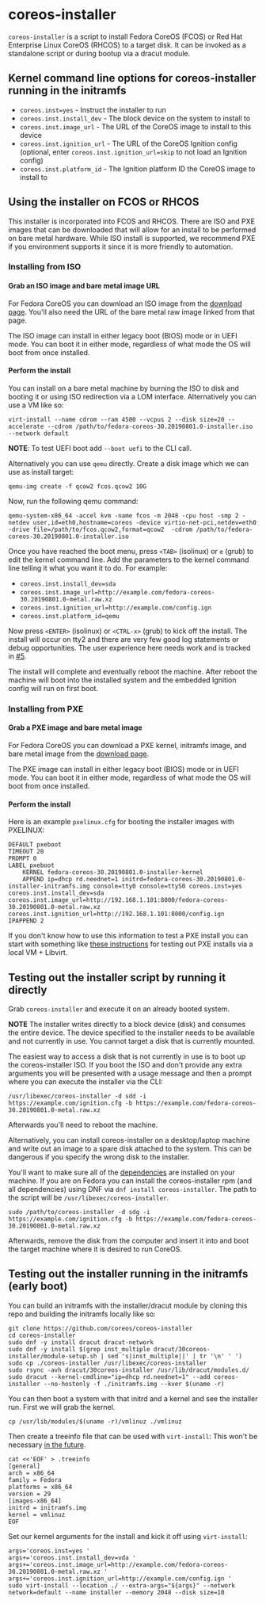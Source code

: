 # coreos-installer

`coreos-installer` is a script to install Fedora CoreOS (FCOS) or Red Hat 
Enterprise Linux CoreOS (RHCOS) to a target disk. It can be invoked as a 
standalone script or during bootup via a dracut module.

## Kernel command line options for coreos-installer running in the initramfs

* `coreos.inst=yes` - Instruct the installer to run
* `coreos.inst.install_dev` - The block device on the system to install to
* `coreos.inst.image_url` - The URL of the CoreOS image to install to this device
* `coreos.inst.ignition_url` - The URL of the CoreOS Ignition config (optional, enter
  `coreos.inst.ignition_url=skip` to not load an Ignition config)
* `coreos.inst.platform_id` - The Ignition platform ID the CoreOS image to install to

## Using the installer on FCOS or RHCOS

This installer is incorporated into FCOS and RHCOS.
There are ISO and PXE images that can be downloaded that will allow for an
install to be performed on bare metal hardware. While ISO install is
supported, we recommend PXE if you environment supports it since it is
more friendly to automation.

### Installing from ISO

#### Grab an ISO image and bare metal image URL

For Fedora CoreOS you can download an ISO image from the
[download page](https://getfedora.org/coreos/download/).
You'll also need the URL of the bare metal raw image linked from that
page.

The ISO image can install in either legacy boot (BIOS) mode or in UEFI
mode. You can boot it in either mode, regardless of what mode the OS will
boot from once installed.

#### Perform the install

You can install on a bare metal machine by burning the ISO to
disk and booting it or using ISO redirection via a LOM interface.
Alternatively you can use a VM like so:

```
virt-install --name cdrom --ram 4500 --vcpus 2 --disk size=20 --accelerate --cdrom /path/to/fedora-coreos-30.20190801.0-installer.iso --network default
```

**NOTE**: To test UEFI boot add `--boot uefi` to the CLI call.

Alternatively you can use `qemu` directly.
Create a disk image which we can use as install target:

```
qemu-img create -f qcow2 fcos.qcow2 10G
```
Now, run the following qemu command:

```
qemu-system-x86_64 -accel kvm -name fcos -m 2048 -cpu host -smp 2 -netdev user,id=eth0,hostname=coreos -device virtio-net-pci,netdev=eth0 -drive file=/path/to/fcos.qcow2,format=qcow2  -cdrom /path/to/fedora-coreos-30.20190801.0-installer.iso
```

Once you have reached the boot menu, press `<TAB>` (isolinux) or
`e` (grub) to edit the kernel command line. Add the parameters to the
kernel command line telling it what you want it to do. For example:

- `coreos.inst.install_dev=sda`
- `coreos.inst.image_url=http://example.com/fedora-coreos-30.20190801.0-metal.raw.xz`
- `coreos.inst.ignition_url=http://example.com/config.ign`
- `coreos.inst.platform_id=qemu`

Now press `<ENTER>` (isolinux) or `<CTRL-x>` (grub) to kick off the
install. The install will occur on tty2 and there are very few good
log statements or debug opportunities. The user experience here
needs work and is tracked in [#5](https://github.com/coreos/coreos-installer/issues/5).

The install will complete and eventually reboot the machine. After
reboot the machine will boot into the installed system and the
embedded Ignition config will run on first boot.

### Installing from PXE

#### Grab a PXE image and bare metal image

For Fedora CoreOS you can download a PXE kernel, initramfs image, and bare
metal image from the [download page](https://getfedora.org/coreos/download/).

The PXE image can install in either legacy boot (BIOS) mode or in UEFI
mode. You can boot it in either mode, regardless of what mode the OS will
boot from once installed.

#### Perform the install

Here is an example `pxelinux.cfg` for booting the installer images with
PXELINUX:

```
DEFAULT pxeboot
TIMEOUT 20
PROMPT 0
LABEL pxeboot
    KERNEL fedora-coreos-30.20190801.0-installer-kernel
    APPEND ip=dhcp rd.neednet=1 initrd=fedora-coreos-30.20190801.0-installer-initramfs.img console=tty0 console=ttyS0 coreos.inst=yes coreos.inst.install_dev=sda coreos.inst.image_url=http://192.168.1.101:8000/fedora-coreos-30.20190801.0-metal.raw.xz coreos.inst.ignition_url=http://192.168.1.101:8000/config.ign
IPAPPEND 2
```

If you don't know how to use this information to test a PXE install
you can start with something like
[these instructions](https://dustymabe.com/2019/01/04/easy-pxe-boot-testing-with-only-http-using-ipxe-and-libvirt/)
for testing out PXE installs via a local VM + Libvirt.

## Testing out the installer script by running it directly

Grab `coreos-installer` and execute it on an already booted system.

**NOTE** The installer writes directly to a block device (disk) and
         consumes the entire device. The device specified to the
         installer needs to be available and not currently in use. You
         cannot target a disk that is currently mounted.

The easiest way to access a disk that is not currently in use is to
boot up the coreos-installer ISO. If you boot the ISO and don't provide
any extra arguments you will be presented with a usage message and
then a prompt where you can execute the installer via the CLI:

```
/usr/libexec/coreos-installer -d sdd -i https://example.com/ignition.cfg -b https://example.com/fedora-coreos-30.20190801.0-metal.raw.xz
```

Afterwards you'll need to reboot the machine.

Alternatively, you can install coreos-installer on a desktop/laptop
machine and write out an image to a spare disk attached to the system.
This can be dangerous if you specify the wrong disk to the installer.

You'll want to make sure all of the 
[dependencies](https://github.com/coreos/coreos-installer/blob/master/dracut/30coreos-installer/module-setup.sh#L18)
are installed on your machine. If you are on Fedora you can install
the coreos-installer rpm (and all dependencies) using DNF via
`dnf install coreos-installer`. The path to the script will be
`/usr/libexec/coreos-installer`.

```
sudo /path/to/coreos-installer -d sdg -i https://example.com/ignition.cfg -b https://example.com/fedora-coreos-30.20190801.0-metal.raw.xz
```

Afterwards, remove the disk from the computer and insert it into and
boot the target machine where it is desired to run CoreOS.


## Testing out the installer running in the initramfs (early boot)

You can build an initramfs with the installer/dracut module by cloning
this repo and building the initramfs locally like so:

```
git clone https://github.com/coreos/coreos-installer
cd coreos-installer
sudo dnf -y install dracut dracut-network
sudo dnf -y install $(grep inst_multiple dracut/30coreos-installer/module-setup.sh | sed 's|inst_multiple||' | tr '\n' ' ')
sudo cp ./coreos-installer /usr/libexec/coreos-installer
sudo rsync -avh dracut/30coreos-installer /usr/lib/dracut/modules.d/
sudo dracut --kernel-cmdline="ip=dhcp rd.neednet=1" --add coreos-installer --no-hostonly -f ./initramfs.img --kver $(uname -r)
```

You can then boot a system with that initrd and a kernel and see the
installer run. First we will grab the kernel.

```
cp /usr/lib/modules/$(uname -r)/vmlinuz ./vmlinuz
```

Then create a treeinfo file that can be used with `virt-install`:
This won't be necessary [in the future](https://bugzilla.redhat.com/show_bug.cgi?id=1677425).

```
cat <<'EOF' > .treeinfo
[general]
arch = x86_64
family = Fedora
platforms = x86_64
version = 29
[images-x86_64]
initrd = initramfs.img
kernel = vmlinuz
EOF
```

Set our kernel arguments for the install and kick it off using
`virt-install`:

```
args='coreos.inst=yes '
args+='coreos.inst.install_dev=vda '
args+='coreos.inst.image_url=http://example.com/fedora-coreos-30.20190801.0-metal.raw.xz '
args+='coreos.inst.ignition_url=http://example.com/config.ign '
sudo virt-install --location ./ --extra-args="${args}" --network network=default --name installer --memory 2048 --disk size=10
```
